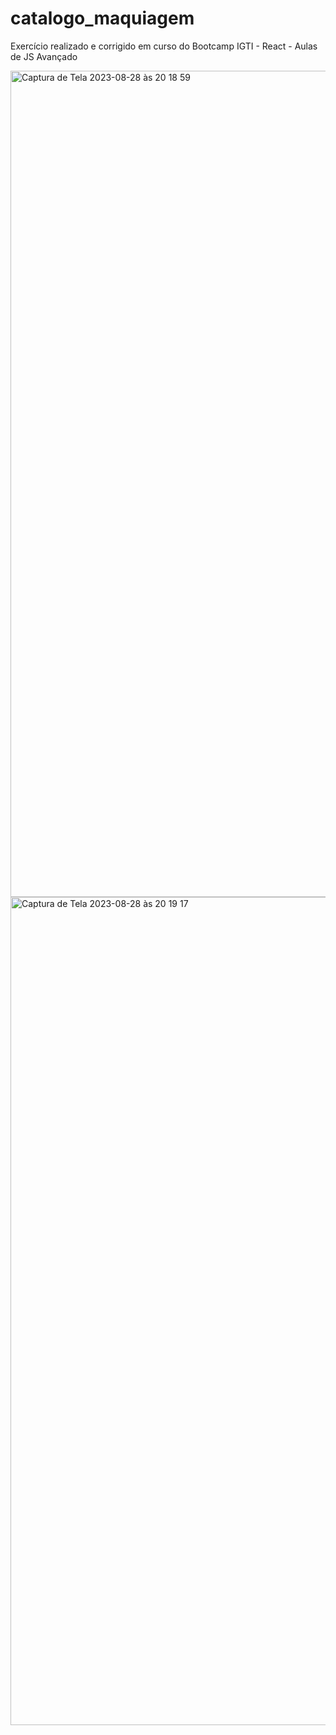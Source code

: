 # catalogo_maquiagem
Exercício realizado e corrigido em curso do Bootcamp IGTI - React - Aulas de JS Avançado

<img width="1322" alt="Captura de Tela 2023-08-28 às 20 18 59" src="https://github.com/karinafukuda/catalogo_maquiagem/assets/71196795/107fbb81-979b-46df-948d-60ab562b86f9">
<img width="1325" alt="Captura de Tela 2023-08-28 às 20 19 17" src="https://github.com/karinafukuda/catalogo_maquiagem/assets/71196795/81ae848b-8d54-426c-90d4-5bfb3797f659">
